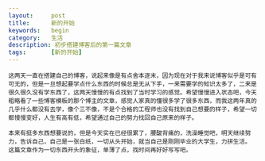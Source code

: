 ```yaml
---
layout:     post
title:      新的开始
keywords:   begin
category:   生活
description: 初步搭建博客后的第一篇文章
tags:		[新的开始]
---
```


    这两天一直在搭建自己的博客，说起来像是有点舍本逐末，因为现在对于我来说博客似乎是可有可无的，但是一旦想起要学点什么东西的时候总是无从下手，一来需要学的知识太多了，二来是很久很久没有学东西了，这两天慢慢的有点找到了当时学习的感觉。希望慢慢进入状态吧，今天粗略看了一些博客模板的那个博主的文章，感觉人家真的懂很多学了很多东西，而我这两年真的几乎什么都没有去学，像个三不像，不是个合格的工程师也没有找到自己想要的样子，希望一切都慢慢变好，人生有高有低，希望通过自己的努力找回自己原来的样子。

    本来有挺多东西想要说的，但是今天实在已经很累了，腰酸背痛的，洗澡睡觉吧，明天继续努力，告诉自己，自己是一张白纸，一切从头开始，就当自己是刚刚毕业的大学生，力拼生活。 这篇文章作为一切东西开头的象征，单薄了点，找时间再好好写写吧。


